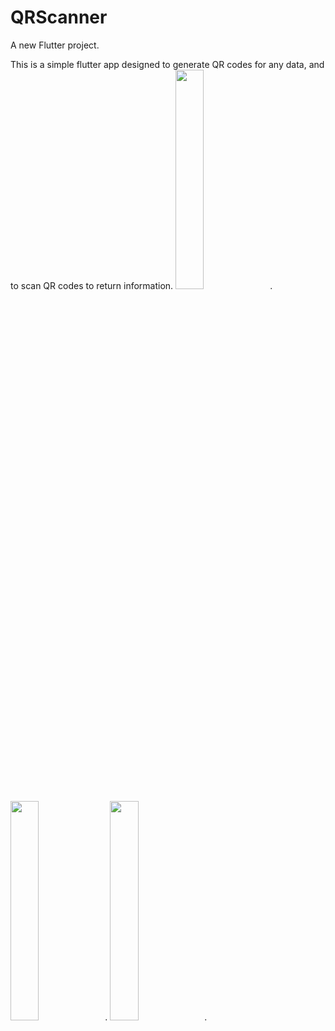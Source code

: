 # QRScanner

A new Flutter project.

This is a simple flutter app designed to generate QR codes for any data, and to scan QR codes to return information.
<img src="https://www.google.com/url?sa=i&url=https%3A%2F%2Ftheconversation.com%2Fthe-history-of-womens-cricket-from-englands-greens-to-the-world-stage-132904&psig=AOvVaw03822as086O3xULEVmqhvC&ust=1603580784983000&source=images&cd=vfe&ved=0CAIQjRxqFwoTCLDVjIvqy-wCFQAAAAAdAAAAABAD" width="30%" height="30%">.
<img src="/img/image021.jpg" width="30%" height="30%">.
<img src="/img/image023.jpg" width="30%" height="30%">.
